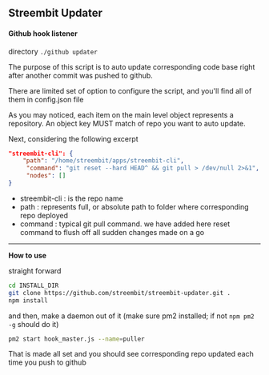 ## Streembit Updater

#### Github hook listener

directory `./github updater`

The purpose of this script is to auto update corresponding code base
right after another commit was pushed to github.

There are limited set of option to configure the script, and you'll find all of them in config.json file

As you may noticed, each item on the main level object represents a repository.
An object key MUST match of repo you want to auto update.

Next, considering the following excerpt
```json
"streembit-cli": {
    "path": "/home/streembit/apps/streembit-cli",
     "command": "git reset --hard HEAD^ && git pull > /dev/null 2>&1",
     "nodes": []
}
```
 - streembit-cli : is the repo name
 - path : represents full, or absolute path to folder where corresponding repo deployed
 - command : typical git pull command. we have added here reset command to flush off all sudden changes made on a go

 ---------------

 **How to use**

 straight forward

 ```bash
 cd INSTALL_DIR
 git clone https://github.com/streembit/streembit-updater.git .
 npm install
 ```

 and then, make a daemon out of it (make sure pm2 installed; if not `npm pm2 -g` should do it)

 ```bash
 pm2 start hook_master.js --name=puller
 ```

 That is made all set and you should see corresponding repo updated each time you push to github
